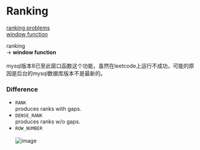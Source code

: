 # Ranking

[ranking problems](https://leetcode-cn.com/problems/rank-scores/solution/tu-jie-sqlmian-shi-ti-jing-dian-pai-ming-wen-ti-by/)\
[window function](https://mp.weixin.qq.com/s?__biz=MzAxMTMwNTMxMQ==&mid=2649247566&idx=1&sn=f9c7018c299498673b38221db2ecd5cd&chksm=835fc77eb4284e68b7528fd7f75eedb8868a6740704af8559f8a5cbdd2867a49ffa21bf4e531&token=426730634&lang=zh_CN#rd)

ranking\
-> **window function**\
\
mysql版本8已至此窗口函数这个功能，虽然在leetcode上运行不成功，可能的原因是后台的mysql数据库版本不是最新的。

### Difference

- `RANK`\
  produces ranks with gaps.
- `DENSE_RANK`\
  produces ranks w/o gaps.
- `ROW_NUMBER`\
\
![image](https://user-images.githubusercontent.com/51430523/141243056-829ebac3-9591-413c-b8b4-c990bd824301.png)
